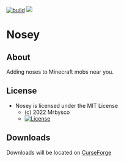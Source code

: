 [![build](https://github.com/Mrbysco/Nosey/actions/workflows/build.yml/badge.svg)](https://github.com/Mrbysco/Nosey/actions/workflows/build.yml) [![](http://cf.way2muchnoise.eu/versions/594543.svg)](https://www.curseforge.com/minecraft/mc-mods/nosey)

# Nosey #

## About ##
Adding noses to Minecraft mobs near you.

## License ##
* Nosey is licensed under the MIT License
  - (c) 2022 Mrbysco
  - [![License](https://img.shields.io/badge/License-MIT-red.svg?style=flat)](http://opensource.org/licenses/MIT)

## Downloads ##
Downloads will be located on [CurseForge](https://www.curseforge.com/minecraft/mc-mods/nosey)
